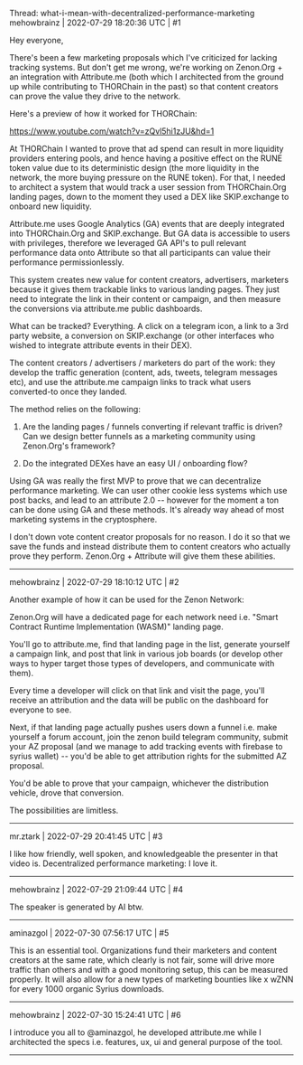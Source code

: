 Thread: what-i-mean-with-decentralized-performance-marketing
mehowbrainz | 2022-07-29 18:20:36 UTC | #1

Hey everyone,

There's been a few marketing proposals which I've criticized for lacking tracking systems. But don't get me wrong, we're working on Zenon.Org + an integration with Attribute.me (both which I architected from the ground up while contributing to THORChain in the past) so that content creators can prove the value they drive to the network.

Here's a preview of how it worked for THORChain:

https://www.youtube.com/watch?v=zQvl5hi1zJU&hd=1

At THORChain I wanted to prove that ad spend can result in more liquidity providers entering pools, and hence having a positive effect on the RUNE token value due to its deterministic design (the more liquidity in the network, the more buying pressure on the RUNE token). For that, I needed to architect a system that would track a user session from THORChain.Org landing pages, down to the moment they used a DEX like SKIP.exchange to onboard new liquidity.

Attribute.me uses Google Analytics (GA) events that are deeply integrated into THORChain.Org and SKIP.exchange. But GA data is accessible to users with privileges, therefore we leveraged GA API's to pull relevant performance data onto Attribute so that all participants can value their performance permissionlessly.

This system creates new value for content creators, advertisers, marketers because it gives them trackable links to various landing pages. They just need to integrate the link in their content or campaign, and then measure the conversions via attribute.me public dashboards.

What can be tracked? Everything. A click on a telegram icon, a link to a 3rd party website, a conversion on SKIP.exchange (or other interfaces who wished to integrate attribute events in their DEX).

The content creators / advertisers / marketers do part of the work: they develop the traffic generation (content, ads, tweets, telegram messages etc), and use the attribute.me campaign links to track what users converted-to once they landed.

The method relies on the following:

1) Are the landing pages / funnels converting if relevant traffic is driven? Can we design better funnels as a marketing community using Zenon.Org's framework?

2) Do the integrated DEXes have an easy UI / onboarding flow?

Using GA was really the first MVP to prove that we can decentralize performance marketing. We can user other cookie less systems which use post backs, and lead to an attribute 2.0 -- however for the moment a ton can be done using GA and these methods. It's already way ahead of most marketing systems in the cryptosphere.

I don't down vote content creator proposals for no reason. I do it so that we save the funds and instead distribute them to content creators who actually prove they perform. Zenon.Org + Attribute will give them these abilities.

-------------------------

mehowbrainz | 2022-07-29 18:10:12 UTC | #2

Another example of how it can be used for the Zenon Network:

Zenon.Org will have a dedicated page for each network need i.e. "Smart Contract Runtime Implementation (WASM)" landing page.

You'll go to attribute.me, find that landing page in the list, generate yourself a campaign link, and post that link in various job boards (or develop other ways to hyper target those types of developers, and communicate with them).

Every time a developer will click on that link and visit the page, you'll receive an attribution and the data will be public on the dashboard for everyone to see.

Next, if that landing page actually pushes users down a funnel i.e. make yourself a forum account, join the zenon build telegram community, submit your AZ proposal (and we manage to add tracking events with firebase to syrius wallet) -- you'd be able to get attribution rights for the submitted AZ proposal.

You'd be able to prove that your campaign, whichever the distribution vehicle, drove that conversion.

The possibilities are limitless.

-------------------------

mr.ztark | 2022-07-29 20:41:45 UTC | #3

I like how friendly, well spoken, and knowledgeable the presenter in that video is. Decentralized performance marketing: I love it.

-------------------------

mehowbrainz | 2022-07-29 21:09:44 UTC | #4

The speaker is generated by AI btw.

-------------------------

aminazgol | 2022-07-30 07:56:17 UTC | #5

This is an essential tool. Organizations fund their marketers and content creators at the same rate, which clearly is not fair, some will drive more traffic than others and with a good monitoring setup, this can be measured properly. 
It will also allow for a new types of marketing bounties like x wZNN for every 1000 organic Syrius downloads.

-------------------------

mehowbrainz | 2022-07-30 15:24:41 UTC | #6

I introduce you all to @aminazgol, he developed attribute.me while I architected the specs i.e. features, ux, ui and general purpose of the tool.

-------------------------


